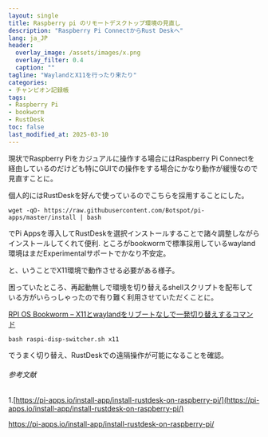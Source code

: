 ```yaml
---
layout: single
title: Raspberry pi のリモートデスクトップ環境の見直し
description: "Raspberry Pi ConnectからRust Deskへ"
lang: ja_JP
header:
  overlay_image: /assets/images/x.png
  overlay_filter: 0.4
  caption: ""
tagline: "WaylandとX11を行ったり来たり"
categories: 
- チャンピオン記録帳
tags:
- Raspberry Pi
- bookworm 
- RustDesk
toc: false
last_modified_at: 2025-03-10
---
```


現状でRaspberry Piをカジュアルに操作する場合にはRaspberry Pi Connectを経由しているのだけども特にGUIでの操作をする場合にかなり動作が緩慢なので見直すことに。  
  
個人的にはRustDeskを好んで使っているのでこちらを採用することにした。  


```
wget -qO- https://raw.githubusercontent.com/Botspot/pi-apps/master/install | bash
```

でPi Appsを導入してRustDeskを選択インストールすることで諸々調整しながらインストールしてくれて便利.
ところがbookwormで標準採用しているwayland環境はまだExperimentalサポートでかなり不安定。  
  
と、いうことでX11環境で動作させる必要がある様子。  
  
困っていたところ、再起動無しで環境を切り替えるshellスクリプトを配布している方がいらっしゃったので有り難く利用させていただくことに。  

[RPI OS Bookworm – X11とwaylandをリブートなしで一発切り替えするコマンド](https://yagiful.com/blog/raspi-bookworm-switch/)

```
bash raspi-disp-switcher.sh x11
```
でうまく切り替え、RustDeskでの遠隔操作が可能になることを確認。  


###### 参考文献
1.[https://pi-apps.io/install-app/install-rustdesk-on-raspberry-pi/](https://pi-apps.io/install-app/install-rustdesk-on-raspberry-pi/)

https://pi-apps.io/install-app/install-rustdesk-on-raspberry-pi/


